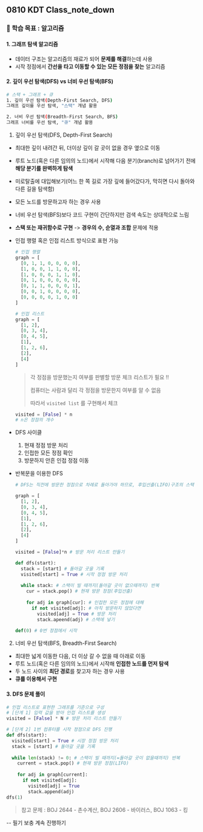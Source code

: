## 0810 KDT Class_note_down

### 🎯 학습 목표 : 알고리즘

#### 1. 그래프 탐색 알고리즘

- 데이터 구조는 알고리즘의 재료가 되어 **문제를 해결**하는데 사용
- 시작 정점에서 **간선을 타고 이동할 수 있는 모든 정점을 찾는** 알고리즘



#### 2. 깊이 우선 탐색(DFS) vs 너비 우선 탐색(BFS)

```bash
# 스택 + 그래프 + 큐
1. 깊이 우선 탐색(Depth-First Search, DFS)
그래프 깊이를 우선 탐색, "스택" 개념 활용

2. 너비 우선 탐색(Breadth-First Search, BFS)
그래프 너비를 우선 탐색, "큐" 개념 활용
```

1. 깊이 우선 탐색(DFS, Depth-First Search)

- 최대한 깊이 내려간 뒤, 더이상 깊이 갈 곳이 없을 경우 옆으로 이동

- 루트 노드(혹은 다른 임의의 노드)에서 시작해 다음 분기(branch)로 넘어가기 전에 **해당 분기를 완벽하게 탐색**

- 미로탈출에 대입해보기(어느 한 쪽 길로 가장 깊에 들어갔다가, 막히면 다시 돌아와 다른 길을 탐색함)

- 모든 노드를 방문하고자 하는 경우 사용

- 너비 우선 탐색(BFS)보다 코드 구현이 간단하지만 검색 속도는 상대적으로 느림

- **스택 또는 재귀함수로 구현** -> **경우의 수, 순열과 조합** 문제에 적용

- 인접 행렬 혹은 인접 리스트 방식으로 표현 가능

  ```python
  # 인접 행렬
  graph = [
    [0, 1, 1, 0, 0, 0, 0],
    [1, 0, 0, 1, 1, 0, 0],
    [1, 0, 0, 0, 1, 1, 0],
    [0, 1, 0, 0, 0, 0, 0],
    [0, 1, 1, 0, 0, 0, 1],
    [0, 0, 1, 0, 0, 0, 0],
    [0, 0, 0, 0, 1, 0, 0]
  ]
  
  # 인접 리스트
  graph = [
    [1, 2],
    [0, 3, 4],
    [0, 4, 5],
    [1],
    [1, 2, 6],
    [2],
    [4]
  ]
  ```

  > 각 정점을 방문했는지 여부를 판별할 방문 체크 리스트가 필요 !!
  >
  > 컴퓨터는 사람과 달리 각 정점을 방문한지 여부를 알 수 없음
  >
  > 따라서 `visited list` 를 구현해서 체크

  ```python
  visited = [False] * n 
  # n은 정점의 개수
  ```

- DFS 사이클

  1. 현재 정점 방문 처리
  2. 인접한 모든 정점 확인
  3. 방문하지 안흔 인접 정점 이동

- 반복문을 이용한 DFS

  ```python
  # DFS는 직전에 방문한 정점으로 차례로 돌아가야 하므로, 후입선출(LIFO)구조의 스택 활용
  
  graph = [
    [1, 2],
    [0, 3, 4],
    [0, 4, 5],
    [1],
    [1, 2, 6],
    [2],
    [4]
  ]
  ```

  ```python
  visited = [False]*n # 방문 처리 리스트 만들기
  
  def dfs(start):
    stack = [start] # 돌아갈 곳을 기록
    visited[start] = True # 시작 정점 방문 처리
    
    while stack: # 스택이 빌 때까지(돌아갈 곳이 없으때까지) 반복
      cur = stack.pop() # 현재 방문 정점(후입선출)
      
      for adj in graph[cur]: # 인접한 모든 정점에 대해
        if not visited[adj]: # 아직 방문하지 않았다면
          visited[adj] = True # 방문 처리
          stack.apeend(adj) # 스택에 넣기
          
  def(0) # 0번 정점에서 시작
  ```

  

2. 너비 우선 탐색(BFS, Breadth-First Search)

- 최대한 넓게 이동한 다음, 더 이상 갈 수 없을 때 아래로 이동
- 루트 노드(혹은 다른 임의의 노드)에서 시작해 **인접한 노드를 먼저 탐색**
- 두 노드 사이의 **최단 경로**를 찾고자 하는 경우 사용
- **큐를 이용해서 구현**



#### 3. DFS 문제 풀이

```python
# 인접 리스트로 표현한 그래프를 기준으로 구성
# [단계 1] 입력 값을 받아 인접 리스트를 생성
visited = [False] * N # 방문 처리 리스트 만들기

# [단계 2] 1번 컴퓨터를 시작 정점으로 DFS 진행
def dfs(start):
  visited[start] = True # 시장 정점 방문 처리
  stack = [start] # 돌아갈 곳을 기록
  
  while len(stack) != 0: # 스택이 빌 때까지(=돌아갈 곳이 없을때까지) 반복
    current = stack.pop() # 현재 방문 정점(LIFO)
    
    for adj in graph[current]:
      if not visited[adj]:
        visited[adj] = True
        stack.append(adj)
dfs(1)
```

> 참고 문제 : BOJ 2644 - 촌수계산, BOJ 2606 - 바이러스, BOJ 1063 - 킹

-- 필기 보충 계속 진행하기

